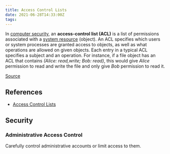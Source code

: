 ```yaml
---
title: Access Control Lists
date: 2021-06-28T14:33:00Z
tags:
---
```


In [computer security](20210628143437-computer-security.md), an
**access-control list (ACL)** is a list of permissions associated with a
[system resource](20210628143640-system-resource.md) (object). An ACL
specifies which users or system processes are granted access to objects, as well
as what operations are allowed on given objects. Each entry in a typical ACL
specifies a subject and an operation. For instance, if a file object has an ACL
that contains _(Alice: read,write; Bob: read)_, this would give _Alice_
permission to read and write the file and only give _Bob_ permission to read it.

[Source](https://en.wikipedia.org/wiki/Access-control_list)

## References

* [Access Control Lists](https://wiki.archlinux.org/title/Access_Control_Lists)

## Security

### Administrative Access Control

Carefully control administrative accounts or limit access to them. 
